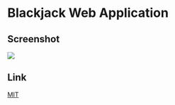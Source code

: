 # Blackjack Web Application


## Screenshot
![](img/screenshot1)

## Link
[MIT](https://choosealicense.com/licenses/mit/)


